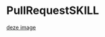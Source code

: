 # PullRequestSKILL

[deze image](https://i.giphy.com/media/v1.Y2lkPTc5MGI3NjExNWM5MXp4MGN2b282NWc5amNodzJsbjhjZDNwcXg4OXJiMmQ5eG0wciZlcD12MV9pbnRlcm5hbF9naWZfYnlfaWQmY3Q9Zw/5kq0GCjHA8Rwc/giphy.gif)